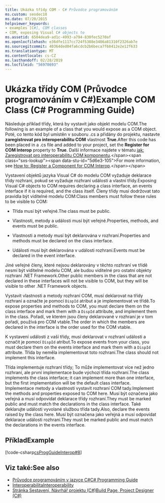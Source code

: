 ```yaml
---
title: Ukázka třídy COM - C# Průvodce programováním
ms.custom: seodec18
ms.date: 07/20/2015
helpviewer_keywords:
- examples [C#], COM classes
- COM, exposing Visual C# objects to
ms.assetid: 6504dea9-ad1c-4993-a794-830fec5270af
ms.openlocfilehash: e36dfe1117cc724f5388e3486a81310f2326ab7e
ms.sourcegitcommit: 40364ded04fa6cdcb2b6beca7f68412e2e12f633
ms.translationtype: MT
ms.contentlocale: cs-CZ
ms.lasthandoff: 02/28/2019
ms.locfileid: "56978693"
---
```

# <a name="example-com-class-c-programming-guide"></a><span data-ttu-id="5d6e3-102">Ukázka třídy COM (Průvodce programováním v C#)</span><span class="sxs-lookup"><span data-stu-id="5d6e3-102">Example COM Class (C# Programming Guide)</span></span>
<span data-ttu-id="5d6e3-103">Následuje příklad třídy, která by vystavit jako objekt modelu COM.</span><span class="sxs-lookup"><span data-stu-id="5d6e3-103">The following is an example of a class that you would expose as a COM object.</span></span> <span data-ttu-id="5d6e3-104">Poté, co tento kód byl umístěn v souboru .cs a přidány do projektu, nastavte **zaregistrovat pro interoperabilitu COM** vlastnost **True**.</span><span class="sxs-lookup"><span data-stu-id="5d6e3-104">After this code has been placed in a .cs file and added to your project, set the **Register for COM Interop** property to **True**.</span></span> <span data-ttu-id="5d6e3-105">Další informace najdete v tématu [jak: Zaregistrovat pro interoperabilitu COM komponentu](https://docs.microsoft.com/previous-versions/visualstudio/visual-studio-2010/w29wacsy(v=vs.100)).</span><span class="sxs-lookup"><span data-stu-id="5d6e3-105">For more information, see [How to: Register a Component for COM Interop](https://docs.microsoft.com/previous-versions/visualstudio/visual-studio-2010/w29wacsy(v=vs.100)).</span></span>
  
 <span data-ttu-id="5d6e3-106">Vystavení objektů jazyka Visual C# do modelu COM vyžaduje deklarace třídy rozhraní, pokud se vyžaduje rozhraní události a vlastní třídy.</span><span class="sxs-lookup"><span data-stu-id="5d6e3-106">Exposing Visual C# objects to COM requires declaring a class interface, an events interface if it is required, and the class itself.</span></span> <span data-ttu-id="5d6e3-107">Členy třídy musí dodržovat tato pravidla být viditelné modelu COM:</span><span class="sxs-lookup"><span data-stu-id="5d6e3-107">Class members must follow these rules to be visible to COM:</span></span>  
  
-   <span data-ttu-id="5d6e3-108">Třída musí být veřejné.</span><span class="sxs-lookup"><span data-stu-id="5d6e3-108">The class must be public.</span></span>  
  
-   <span data-ttu-id="5d6e3-109">Vlastnosti, metody a události musí být veřejné.</span><span class="sxs-lookup"><span data-stu-id="5d6e3-109">Properties, methods, and events must be public.</span></span>  
  
-   <span data-ttu-id="5d6e3-110">Vlastnosti a metody musí být deklarována v rozhraní.</span><span class="sxs-lookup"><span data-stu-id="5d6e3-110">Properties and methods must be declared on the class interface.</span></span>  
  
-   <span data-ttu-id="5d6e3-111">Události musí být deklarována v události rozhraní.</span><span class="sxs-lookup"><span data-stu-id="5d6e3-111">Events must be declared in the event interface.</span></span>  
  
 <span data-ttu-id="5d6e3-112">Jiné veřejné členy, které nejsou deklarovány v těchto rozhraní ve třídě nesmí být viditelné modelu COM, ale budou viditelné pro ostatní objekty rozhraní .NET Framework.</span><span class="sxs-lookup"><span data-stu-id="5d6e3-112">Other public members in the class that are not declared in these interfaces will not be visible to COM, but they will be visible to other .NET Framework objects.</span></span>  
  
 <span data-ttu-id="5d6e3-113">Vystavit vlastnosti a metody rozhraní COM, musí deklarovat na třídy rozhraní a označte je pomocí `DispId` atribut a je implementovat ve třídě.</span><span class="sxs-lookup"><span data-stu-id="5d6e3-113">To expose properties and methods to COM, you must declare them on the class interface and mark them with a `DispId` attribute, and implement them in the class.</span></span> <span data-ttu-id="5d6e3-114">Pořadí, ve kterém jsou členy deklarované v rozhraní je v tom pořadí, používá pro COM vtable.</span><span class="sxs-lookup"><span data-stu-id="5d6e3-114">The order in which the members are declared in the interface is the order used for the COM vtable.</span></span>  
  
 <span data-ttu-id="5d6e3-115">K vystavení události z vaší třídy, musí deklarovat v rozhraní události a označit je pomocí `DispId` atribut.</span><span class="sxs-lookup"><span data-stu-id="5d6e3-115">To expose events from your class, you must declare them on the events interface and mark them with a `DispId` attribute.</span></span> <span data-ttu-id="5d6e3-116">Třída by neměla implementovat toto rozhraní.</span><span class="sxs-lookup"><span data-stu-id="5d6e3-116">The class should not implement this interface.</span></span>  
  
 <span data-ttu-id="5d6e3-117">Třída implementuje rozhraní třídy; To může implementovat více než jedno rozhraní, ale první implementace bude výchozí třída rozhraní.</span><span class="sxs-lookup"><span data-stu-id="5d6e3-117">The class implements the class interface; it can implement more than one interface, but the first implementation will be the default class interface.</span></span> <span data-ttu-id="5d6e3-118">Implementace metody a vlastnosti vystavit rozhraní COM tady.</span><span class="sxs-lookup"><span data-stu-id="5d6e3-118">Implement the methods and properties exposed to COM here.</span></span> <span data-ttu-id="5d6e3-119">Musí být označena jako veřejná a musí odpovídat deklarace třídy rozhraní.</span><span class="sxs-lookup"><span data-stu-id="5d6e3-119">They must be marked public and must match the declarations in the class interface.</span></span> <span data-ttu-id="5d6e3-120">Také deklarujte události vyvolané službou třída tady.</span><span class="sxs-lookup"><span data-stu-id="5d6e3-120">Also, declare the events raised by the class here.</span></span> <span data-ttu-id="5d6e3-121">Musí být označena jako veřejná a musí odpovídat deklarace události rozhraní.</span><span class="sxs-lookup"><span data-stu-id="5d6e3-121">They must be marked public and must match the declarations in the events interface.</span></span>  
  
## <a name="example"></a><span data-ttu-id="5d6e3-122">Příklad</span><span class="sxs-lookup"><span data-stu-id="5d6e3-122">Example</span></span>  
 [!code-csharp[csProgGuideInterop#8](~/samples/snippets/csharp/VS_Snippets_VBCSharp/csProgGuideInterop/CS/ExampleCOM.cs#8)]  
  
## <a name="see-also"></a><span data-ttu-id="5d6e3-123">Viz také:</span><span class="sxs-lookup"><span data-stu-id="5d6e3-123">See also</span></span>

- [<span data-ttu-id="5d6e3-124">Průvodce programováním v jazyce C#</span><span class="sxs-lookup"><span data-stu-id="5d6e3-124">C# Programming Guide</span></span>](../../../csharp/programming-guide/index.md)
- [<span data-ttu-id="5d6e3-125">Interoperabilita</span><span class="sxs-lookup"><span data-stu-id="5d6e3-125">Interoperability</span></span>](../../../csharp/programming-guide/interop/index.md)
- [<span data-ttu-id="5d6e3-126">Stránka Sestavení, Návrhář projektu (C#)</span><span class="sxs-lookup"><span data-stu-id="5d6e3-126">Build Page, Project Designer (C#)</span></span>](/visualstudio/ide/reference/build-page-project-designer-csharp)
